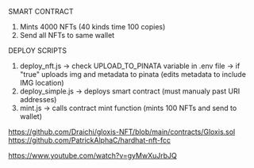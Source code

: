 SMART CONTRACT

1. Mints 4000 NFTs (40 kinds time 100 copies)
2. Send all NFTs to same wallet

DEPLOY SCRIPTS

1. deploy_nft.js -> check UPLOAD_TO_PINATA variable in .env file -> if "true" uploads img and metadata to pinata (edits metadata to include IMG location)
2. deploy_simple.js -> deploys smart contract (must manualy past URI addresses)
3. mint.js -> calls contract mint function (mints 100 NFTs and send to wallet)

https://github.com/Draichi/gloxis-NFT/blob/main/contracts/Gloxis.sol
https://github.com/PatrickAlphaC/hardhat-nft-fcc

https://www.youtube.com/watch?v=gyMwXuJrbJQ
